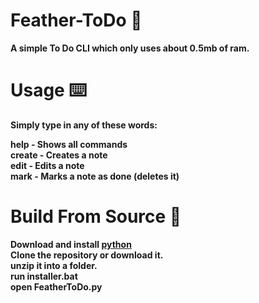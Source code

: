 <strong>

# Feather-ToDo 📄
A simple To Do CLI which only uses about 0.5mb of ram.

# Usage ⌨️
Simply type in any of these words: </br>

help - Shows all commands </br>
create - Creates a note </br>
edit - Edits a note </br>
mark - Marks a note as done (deletes it) </br>
 
# Build From Source 🔨
Download and install [python](https://www.python.org/ftp/python/3.11.1/python-3.11.1-amd64.exe) </br>
Clone the repository or download it. </br>
unzip it into a folder. </br>
run installer.bat </br>
open FeatherToDo.py </br>
  
</strong>
